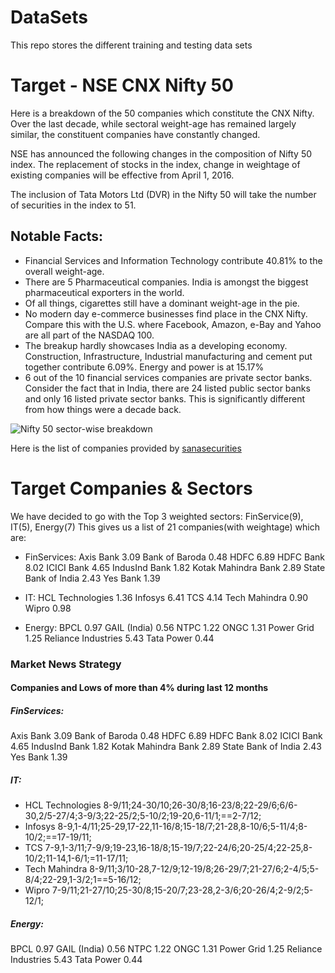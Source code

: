 # DataSets

This repo stores the different training and testing data sets 

# Target - NSE CNX Nifty 50

Here is a breakdown of the 50 companies which constitute the CNX Nifty. Over the last decade, while sectoral weight-age has remained largely similar, the constituent companies have constantly changed.

NSE has announced the following changes in the composition of Nifty 50 index. The replacement of stocks in the index, change in weightage of existing companies will be effective from April 1, 2016.

The inclusion of Tata Motors Ltd (DVR) in the Nifty 50 will take the number of securities in the index to 51.

## Notable Facts:
* Financial Services and Information Technology contribute 40.81% to the overall weight-age.
* There are 5 Pharmaceutical companies. India is amongst the biggest pharmaceutical exporters in the world.
* Of all things,  cigarettes still have a dominant weight-age in the pie.
* No modern day e-commerce businesses find place in the CNX Nifty. Compare this with the U.S. where Facebook, Amazon, e-Bay and Yahoo are all part of the NASDAQ 100.
* The breakup hardly showcases India as a developing economy. Construction, Infrastructure, Industrial manufacturing and cement put together contribute 6.09%. Energy and power is at 15.17%
* 6 out of the 10 financial services companies are private sector banks. Consider the fact that in India, there are 24 listed public sector banks and only 16 listed private sector banks. This is significantly different from how things were a decade back.

![Nifty 50 sector-wise breakdown](http://www.blog.sanasecurities.com/wp-content/uploads/2015/08/nifty-50-companies-weightage.png "Nifty 50 sector-wise breakdown")

Here is the list of companies provided by [sanasecurities](http://www.blog.sanasecurities.com/nifty-50-companies-list-sector-wise-weightage/)

# Target Companies & Sectors
We have decided to go with the Top 3 weighted sectors: FinService(9), IT(5), Energy(7)
This gives us a list of 21 companies(with weightage) which are:

* FinServices: 
  Axis Bank	3.09
  Bank of Baroda	0.48
  HDFC	6.89
  HDFC Bank	8.02
  ICICI Bank	4.65
  IndusInd Bank	1.82
  Kotak Mahindra Bank	2.89
  State Bank of India	2.43
  Yes Bank	1.39

* IT:
  HCL Technologies	1.36
  Infosys	6.41
  TCS	4.14
  Tech Mahindra	0.90
  Wipro	0.98
  
* Energy: 
  BPCL	0.97
  GAIL (India)	0.56
  NTPC	1.22
  ONGC	1.31
  Power Grid	1.25
  Reliance Industries	5.43
  Tata Power	0.44


### Market News Strategy

#### Companies and Lows of more than 4% during last 12 months

##### FinServices: 
  Axis Bank	3.09
  Bank of Baroda	0.48
  HDFC	6.89
  HDFC Bank	8.02
  ICICI Bank	4.65
  IndusInd Bank	1.82
  Kotak Mahindra Bank	2.89
  State Bank of India	2.43
  Yes Bank	1.39

##### IT:
* HCL Technologies 8-9/11;24-30/10;26-30/8;16-23/8;22-29/6;6/6-30,2/5-27/4;3-9/3;22-25/2;5-10/2;19-20,6-11/1;==2-7/12;
* Infosys	8-9,1-4/11;25-29,17-22,11-16/8;15-18/7;21-28,8-10/6;5-11/4;8-10/2;==17-19/11;
* TCS	7-9,1-3/11;7-9/9;19-23,16-18/8;15-19/7;22-24/6;20-25/4;22-25,8-10/2;11-14,1-6/1;=11-17/11;
* Tech Mahindra	8-9/11;3/10-28,7-12/9;12-19/8;26-29/7;21-27/6;2-4/5;5-8/4;22-29,1-3/2;1==5-16/12;
* Wipro	7-9/11;21-27/10;25-30/8;15-20/7;23-28,2-3/6;20-26/4;2-9/2;5-12/1;
  
##### Energy: 
  BPCL	0.97
  GAIL (India)	0.56
  NTPC	1.22
  ONGC	1.31
  Power Grid	1.25
  Reliance Industries	5.43
  Tata Power	0.44

